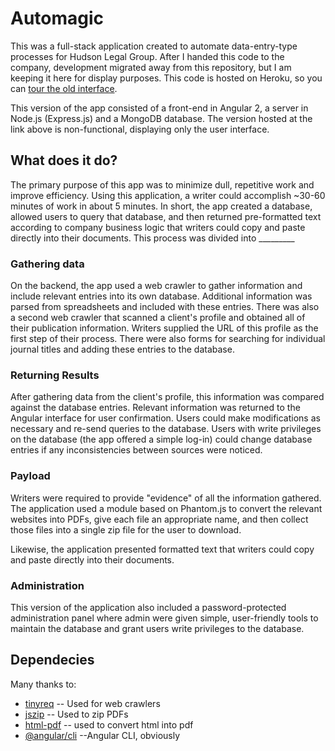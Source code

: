 # Automagic

This was a full-stack application created to automate data-entry-type processes for Hudson Legal Group. After I handed this code to the company, development migrated away from this repository, but I am keeping it here for display purposes. This code is hosted on Heroku, so you can [tour the old interface](https://automagic-legacy.herokuapp.com/).

This version of the app consisted of a front-end in Angular 2, a server in Node.js (Express.js) and a MongoDB database. The version hosted at the link above is non-functional, displaying only the user interface.

## What does it do?

The primary purpose of this app was to minimize dull, repetitive work and improve efficiency. Using this application, a writer could accomplish ~30-60 minutes of work in about 5 minutes. In short, the app created a database, allowed users to query that database, and then returned pre-formatted text according to company business logic that writers could copy and paste directly into their documents. This process was divided into _________

### Gathering data

On the backend, the app used a web crawler to gather information and include relevant entries into its own database. Additional information was parsed from spreadsheets and included with these entries. There was also a second web crawler that scanned a client's profile and obtained all of their publication information. Writers supplied the URL of this profile as the first step of their process. There were also forms for searching for individual journal titles and adding these entries to the database.

### Returning Results

After gathering data from the client's profile, this information was compared against the database entries. Relevant information was returned to the Angular interface for user confirmation. Users could make modifications as necessary and re-send queries to the database. Users with write privileges on the database (the app offered a simple log-in) could change database entries if any inconsistencies between sources were noticed.

### Payload

Writers were required to provide "evidence" of all the information gathered. The application used a module based on Phantom.js to convert the relevant websites into PDFs, give each file an appropriate name, and then collect those files into a single zip file for the user to download.

Likewise, the application presented formatted text that writers could copy and paste directly into their documents. 

### Administration

This version of the application also included a password-protected administration panel where admin were given simple, user-friendly tools to maintain the database and grant users write privileges to the database.

## Dependecies

Many thanks to:

+ [tinyreq](https://www.npmjs.com/package/tinyreq) -- Used for web crawlers
+ [jszip](https://www.npmjs.com/package/jszip) -- Used to zip PDFs
+ [html-pdf](https://www.npmjs.com/package/html-pdf) -- used to convert html into pdf
+ [@angular/cli](https://www.npmjs.com/package/@angular/cli) --Angular CLI, obviously
